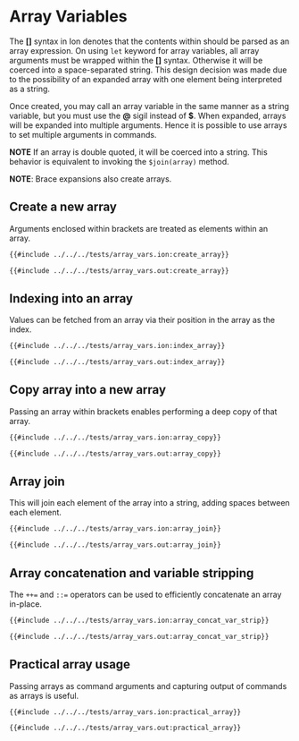 # Array Variables

The **[]** syntax in Ion denotes that the contents within should be parsed as an
array expression. 
On using `let` keyword for array variables, all array arguments must be wrapped within the **[]** syntax. Otherwise it will be coerced into a space-separated string.
This design decision was made due to the possibility of an expanded array with one element 
being interpreted as a string.

Once created, you may call an array variable in the same manner as a string variable, but you
must use the **@** sigil instead of **$**. When expanded, arrays will be expanded into multiple
arguments. Hence it is possible to use arrays to set multiple arguments in commands. 

**NOTE** If an array is double quoted, it will be coerced into a string. This behavior is equivalent to invoking the `$join(array)` method.

**NOTE**: Brace expansions also create arrays.

## Create a new array
Arguments enclosed within brackets are treated as elements within an array.
```sh
{{#include ../../../tests/array_vars.ion:create_array}}
```
```txt
{{#include ../../../tests/array_vars.out:create_array}}
```

## Indexing into an array
Values can be fetched from an array via their position in the array as the index.
```sh
{{#include ../../../tests/array_vars.ion:index_array}}
```
```txt
{{#include ../../../tests/array_vars.out:index_array}}
```

## Copy array into a new array
Passing an array within brackets enables performing a deep copy of that array.
```sh
{{#include ../../../tests/array_vars.ion:array_copy}}
```
```txt
{{#include ../../../tests/array_vars.out:array_copy}}
```

## Array join
This will join each element of the array into a string, adding spaces between each element.
```sh
{{#include ../../../tests/array_vars.ion:array_join}}
```
```txt
{{#include ../../../tests/array_vars.out:array_join}}
```

## Array concatenation and variable stripping
The `++=` and `::=` operators can be used to efficiently concatenate an array in-place.
```sh
{{#include ../../../tests/array_vars.ion:array_concat_var_strip}}
```
```txt
{{#include ../../../tests/array_vars.out:array_concat_var_strip}}
```

## Practical array usage
Passing arrays as command arguments and capturing output of commands as arrays is useful.
```sh
{{#include ../../../tests/array_vars.ion:practical_array}}
```
```txt
{{#include ../../../tests/array_vars.out:practical_array}}
```
